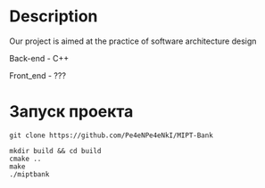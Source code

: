 # Description 
Our project is aimed at the practice of software architecture design

Back-end - C++

Front_end - ???

# Запуск проекта
```shell script
git clone https://github.com/Pe4eNPe4eNkI/MIPT-Bank

mkdir build && cd build 
cmake .. 
make 
./miptbank
```

